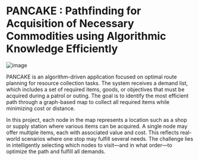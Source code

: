 # PANCAKE : Pathfinding for Acquisition of Necessary Commodities using Algorithmic Knowledge Efficiently  
![image](https://upload.wikimedia.org/wikipedia/commons/thumb/4/40/Foodiesfeed.com_pouring-honey-on-pancakes-with-walnuts.jpg/1200px-Foodiesfeed.com_pouring-honey-on-pancakes-with-walnuts.jpg)  
  
PANCAKE is an algorithm-driven application focused on optimal route planning for resource collection tasks. The system receives a demand list, which includes a set of required items, goods, or objectives that must be acquired during a patrol or outing. The goal is to identify the most efficient path through a graph-based map to collect all required items while minimizing cost or distance.  
  
In this project, each node in the map represents a location such as a shop or supply station where various items can be acquired. A single node may offer multiple items, each with associated value and cost. This reflects real-world scenarios where one stop may fulfill several needs. The challenge lies in intelligently selecting which nodes to visit—and in what order—to optimize the path and fulfill all demands.  

